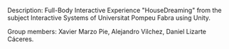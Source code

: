 Description: Full-Body Interactive Experience "HouseDreaming" from the subject Interactive Systems of Universitat Pompeu Fabra using Unity.

Group members: Xavier Marzo Pie, Alejandro Vilchez, Daniel Lizarte Cáceres.
